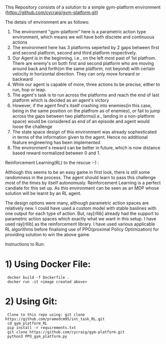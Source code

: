 This Repository consists of a solution to a simple gym-platform environment (https://github.com/cycraig/gym-platform.git)

The detais of environment are as follows:
1) The environment "gym-platform" here is a parametric action type environment, which means we will have both discrete and continuous actions
2) The environment here has 3 platforms seperted by 2 gaps between first and second platform, second and third platform respectively. 
3) Our Agent is in the beginning, i.e., on the left most past of 1st platfrom. There are enemy's on both first and second platform who are moving around back and forth(on the same platform, not beyond) with certain velocity in horizontal direction. They can only move forward or backward
4) While our agent is capable of more, three actions to be precise, either to run, hop or leap.
5) The agent's task is to run across the platforms and reach the end of last platform which is decided as an agent's victory
6) However, if the agent find's itself crashing into enemies(in this case, being in the same position on the platfrom as of enemies), or fail to jump across the gaps between two platforms(i.e., landing in a non-platform space) would be considered as end of an episode and agent would loose the challenge
7) The state space design of this environment was already sophesticated in terms of the information given to the agent. Hence no additional feature engineering has been implemented
8) The environment's reward can be better in future, which is now distance based reward normalized between 0 and 1. 

Reinforcement Learning(RL) to the rescue :-) :


Although this seems to be an easy game in first look, there is still some randomness in the process. The agent should learn to pass this challenge most of the times by itself autonomusly. Reinforcement Learning is a perfect candiate for this set up. As this environment can be seen as an MDP whose solution will be learnt by an RL agent.


The design options were many, although parametric action spaces are relatively new. I could have used a custom model with stable baslines with one output for each type of action. But, ray[rllib] already had the support to parametric action spaces which exactly what we want in this setup. I have used ray[rllib] as the reinforcement library. I have used various applicable RL algorithms before finalising use of PPO(proximal Policy Optimization) for providing solution to win the above game.


Instructions to Run:

# 1) Using Docker File:
     docker build -f Dockerfile .
     docker run -it <image created above>
# 2) Using Git:
     Clone to this repo using: git clone https://github.com/pramodcm95/int_task_RL.git
     cd gym_platform_RL
     pip install -r requirements.txt
     git clone https://github.com/cycraig/gym-platform.git
     python3 PPO_gym_platform.py
  
